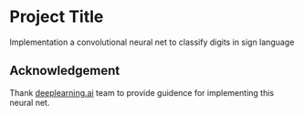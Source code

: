 # Project Title

Implementation a convolutional neural net to classify digits in sign language

## Acknowledgement

Thank [deeplearning.ai](https://www.deeplearning.ai/) team to provide guidence for implementing this neural net.
